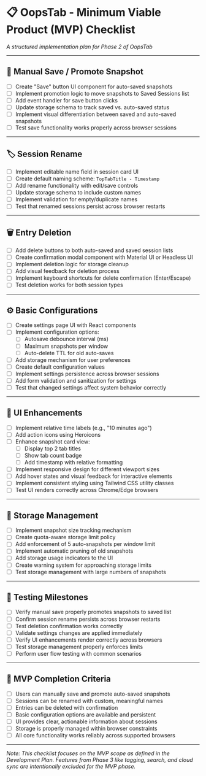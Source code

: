 # 📋 OopsTab - Minimum Viable Product (MVP) Checklist

_A structured implementation plan for Phase 2 of OopsTab_

---

## 🚀 Manual Save / Promote Snapshot

- [ ] Create "Save" button UI component for auto-saved snapshots
- [ ] Implement promotion logic to move snapshots to Saved Sessions list
- [ ] Add event handler for save button clicks
- [ ] Update storage schema to track saved vs. auto-saved status
- [ ] Implement visual differentiation between saved and auto-saved snapshots
- [ ] Test save functionality works properly across browser sessions

---

## 🏷️ Session Rename

- [ ] Implement editable name field in session card UI
- [ ] Create default naming scheme: `TopTabTitle - Timestamp`
- [ ] Add rename functionality with edit/save controls
- [ ] Update storage schema to include custom names
- [ ] Implement validation for empty/duplicate names
- [ ] Test that renamed sessions persist across browser restarts

---

## 🗑️ Entry Deletion

- [ ] Add delete buttons to both auto-saved and saved session lists
- [ ] Create confirmation modal component with Material UI or Headless UI
- [ ] Implement deletion logic for storage cleanup
- [ ] Add visual feedback for deletion process
- [ ] Implement keyboard shortcuts for delete confirmation (Enter/Escape)
- [ ] Test deletion works for both session types

---

## ⚙️ Basic Configurations

- [ ] Create settings page UI with React components
- [ ] Implement configuration options:
  - [ ] Autosave debounce interval (ms)
  - [ ] Maximum snapshots per window
  - [ ] Auto-delete TTL for old auto-saves
- [ ] Add storage mechanism for user preferences
- [ ] Create default configuration values
- [ ] Implement settings persistence across browser sessions
- [ ] Add form validation and sanitization for settings
- [ ] Test that changed settings affect system behavior correctly

---

## 🎨 UI Enhancements

- [ ] Implement relative time labels (e.g., "10 minutes ago")
- [ ] Add action icons using Heroicons
- [ ] Enhance snapshot card view:
  - [ ] Display top 2 tab titles
  - [ ] Show tab count badge
  - [ ] Add timestamp with relative formatting
- [ ] Implement responsive design for different viewport sizes
- [ ] Add hover states and visual feedback for interactive elements
- [ ] Implement consistent styling using Tailwind CSS utility classes
- [ ] Test UI renders correctly across Chrome/Edge browsers

---

## 💾 Storage Management

- [ ] Implement snapshot size tracking mechanism
- [ ] Create quota-aware storage limit policy
- [ ] Add enforcement of 5 auto-snapshots per window limit
- [ ] Implement automatic pruning of old snapshots
- [ ] Add storage usage indicators to the UI
- [ ] Create warning system for approaching storage limits
- [ ] Test storage management with large numbers of snapshots

---

## 🧪 Testing Milestones

- [ ] Verify manual save properly promotes snapshots to saved list
- [ ] Confirm session rename persists across browser restarts
- [ ] Test deletion confirmation works correctly
- [ ] Validate settings changes are applied immediately
- [ ] Verify UI enhancements render correctly across browsers
- [ ] Test storage management properly enforces limits
- [ ] Perform user flow testing with common scenarios

---

## 🏁 MVP Completion Criteria

- [ ] Users can manually save and promote auto-saved snapshots
- [ ] Sessions can be renamed with custom, meaningful names
- [ ] Entries can be deleted with confirmation
- [ ] Basic configuration options are available and persistent
- [ ] UI provides clear, actionable information about sessions
- [ ] Storage is properly managed within browser constraints
- [ ] All core functionality works reliably across supported browsers

---

_Note: This checklist focuses on the MVP scope as defined in the Development Plan. Features from Phase 3 like tagging, search, and cloud sync are intentionally excluded for the MVP phase._
